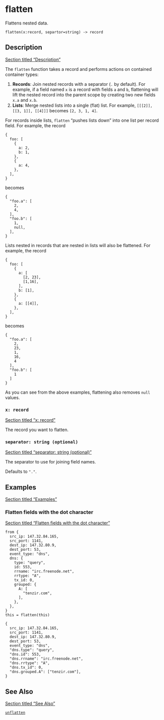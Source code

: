 # flatten

Flattens nested data.

```tql
flatten(x:record, separtor=string) -> record
```

## Description

[Section titled “Description”](#description)

The `flatten` function takes a record and performs actions on contained container types:

1. **Records**: Join nested records with a separator (`.` by default). For example, if a field named `x` is a record with fields `a` and `b`, flattening will lift the nested record into the parent scope by creating two new fields `x.a` and `x.b`.
2. **Lists**: Merge nested lists into a single (flat) list. For example, `[[[2]], [[3, 1]], [[4]]]` becomes `[2, 3, 1, 4]`.

For records inside lists, `flatten` “pushes lists down” into one list per record field. For example, the record

```tql
{
  foo: [
    {
      a: 2,
      b: 1,
    },
    {
      a: 4,
    },
  ],
}
```

becomes

```tql
{
  "foo.a": [
    2,
    4,
  ],
  "foo.b": [
    1,
    null,
  ],
}
```

Lists nested in records that are nested in lists will also be flattened. For example, the record

```tql
{
  foo: [
    {
      a: [
        [2, 23],
        [1,16],
      ],
      b: [1],
    },
    {
      a: [[4]],
    },
  ],
}
```

becomes

```tql
{
  "foo.a": [
    2,
    23,
    1,
    16,
    4
  ],
  "foo.b": [
    1
  ]
}
```

As you can see from the above examples, flattening also removes `null` values.

### `x: record`

[Section titled “x: record”](#x-record)

The record you want to flatten.

### `separator: string (optional)`

[Section titled “separator: string (optional)”](#separator-string-optional)

The separator to use for joining field names.

Defaults to `"."`.

## Examples

[Section titled “Examples”](#examples)

### Flatten fields with the dot character

[Section titled “Flatten fields with the dot character”](#flatten-fields-with-the-dot-character)

```tql
from {
  src_ip: 147.32.84.165,
  src_port: 1141,
  dest_ip: 147.32.80.9,
  dest_port: 53,
  event_type: "dns",
  dns: {
    type: "query",
    id: 553,
    rrname: "irc.freenode.net",
    rrtype: "A",
    tx_id: 0,
    grouped: {
      A: [
        "tenzir.com",
      ],
    },
  },
}
this = flatten(this)
```

```tql
{
  src_ip: 147.32.84.165,
  src_port: 1141,
  dest_ip: 147.32.80.9,
  dest_port: 53,
  event_type: "dns",
  "dns.type": "query",
  "dns.id": 553,
  "dns.rrname": "irc.freenode.net",
  "dns.rrtype": "A",
  "dns.tx_id": 0,
  "dns.grouped.A": ["tenzir.com"],
}
```

## See Also

[Section titled “See Also”](#see-also)

[`unflatten`](/reference/functions/unflatten)